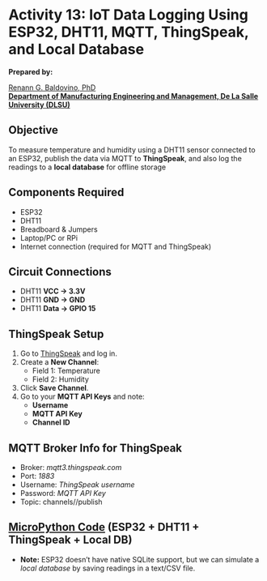 # Activity 13: IoT Data Logging Using ESP32, DHT11, MQTT, ThingSpeak, and Local Database

**Prepared by:**  

[Renann G. Baldovino, PhD](https://www.dlsu.edu.ph/colleges/gcoe/academic-departments/manufacturing-engineering-management/faculty-profile/renann-baldovino/)  
**[Department of Manufacturing Engineering and Management, De La Salle University (DLSU)](https://www.dlsu.edu.ph/colleges/gcoe/academic-departments/manufacturing-engineering-management/)**

## Objective
To measure temperature and humidity using a DHT11 sensor connected to an ESP32, publish the data via MQTT to **ThingSpeak**, and also log the readings to a **local database** for offline storage

## Components Required
- ESP32
- DHT11
- Breadboard & Jumpers
- Laptop/PC or RPi
- Internet connection (required for MQTT and ThingSpeak)

## Circuit Connections
- DHT11 **VCC → 3.3V**  
- DHT11 **GND → GND**  
- DHT11 **Data → GPIO 15**

## ThingSpeak Setup
1. Go to [ThingSpeak](https://thingspeak.com/) and log in.  
2. Create a **New Channel**:
   - Field 1: Temperature  
   - Field 2: Humidity  
3. Click **Save Channel**.
4. Go to your **MQTT API Keys** and note:
   - **Username**
   - **MQTT API Key**
   - **Channel ID**

## MQTT Broker Info for ThingSpeak
- Broker: _mqtt3.thingspeak.com_
- Port: _1883_
- Username: _ThingSpeak username_
- Password: _MQTT API Key_
- Topic: channels/<channelID>/publish

## [MicroPython Code](https://raw.githubusercontent.com/rgbaldov/iot/refs/heads/main/activity13.py) (ESP32 + DHT11 + ThingSpeak + Local DB)
- **Note:** ESP32 doesn’t have native SQLite support, but we can simulate a *local database* by saving readings in a text/CSV file.
